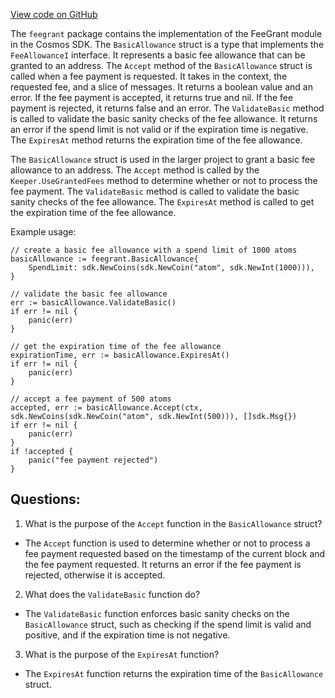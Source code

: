 [View code on GitHub](https://github.com/cosmos/cosmos-sdk.git/x/feegrant/basic_fee.go)

The `feegrant` package contains the implementation of the FeeGrant module in the Cosmos SDK. The `BasicAllowance` struct is a type that implements the `FeeAllowanceI` interface. It represents a basic fee allowance that can be granted to an address. The `Accept` method of the `BasicAllowance` struct is called when a fee payment is requested. It takes in the context, the requested fee, and a slice of messages. It returns a boolean value and an error. If the fee payment is accepted, it returns true and nil. If the fee payment is rejected, it returns false and an error. The `ValidateBasic` method is called to validate the basic sanity checks of the fee allowance. It returns an error if the spend limit is not valid or if the expiration time is negative. The `ExpiresAt` method returns the expiration time of the fee allowance.

The `BasicAllowance` struct is used in the larger project to grant a basic fee allowance to an address. The `Accept` method is called by the `Keeper.UseGrantedFees` method to determine whether or not to process the fee payment. The `ValidateBasic` method is called to validate the basic sanity checks of the fee allowance. The `ExpiresAt` method is called to get the expiration time of the fee allowance.

Example usage:

```
// create a basic fee allowance with a spend limit of 1000 atoms
basicAllowance := feegrant.BasicAllowance{
    SpendLimit: sdk.NewCoins(sdk.NewCoin("atom", sdk.NewInt(1000))),
}

// validate the basic fee allowance
err := basicAllowance.ValidateBasic()
if err != nil {
    panic(err)
}

// get the expiration time of the fee allowance
expirationTime, err := basicAllowance.ExpiresAt()
if err != nil {
    panic(err)
}

// accept a fee payment of 500 atoms
accepted, err := basicAllowance.Accept(ctx, sdk.NewCoins(sdk.NewCoin("atom", sdk.NewInt(500))), []sdk.Msg{})
if err != nil {
    panic(err)
}
if !accepted {
    panic("fee payment rejected")
}
```
## Questions: 
 1. What is the purpose of the `Accept` function in the `BasicAllowance` struct?
- The `Accept` function is used to determine whether or not to process a fee payment requested based on the timestamp of the current block and the fee payment requested. It returns an error if the fee payment is rejected, otherwise it is accepted.

2. What does the `ValidateBasic` function do?
- The `ValidateBasic` function enforces basic sanity checks on the `BasicAllowance` struct, such as checking if the spend limit is valid and positive, and if the expiration time is not negative.

3. What is the purpose of the `ExpiresAt` function?
- The `ExpiresAt` function returns the expiration time of the `BasicAllowance` struct.